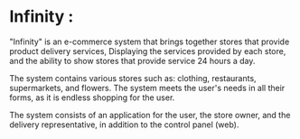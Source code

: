# Infinity : 

"Infinity" is an e-commerce system that brings together stores that provide product delivery services, Displaying the services provided by each store, and the ability to show stores that provide service 24 hours a day.

The system contains various stores such as: clothing, restaurants, supermarkets, and flowers. The system meets the user's needs in all their forms, as it is endless shopping for the user.

The system consists of an application for the user, the store owner, and the delivery representative, in addition to the control panel (web).


